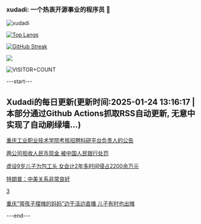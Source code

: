 ### xudadi: 一个热衷开源事业的程序员 👋

![xudadi](https://github-readme-stats-git-masterorgs-github-readme-stats-team.vercel.app/api?username=xudadi)

[![Top Langs](https://github-readme-stats.vercel.app/api/top-langs/?username=xudadi)](https://github.com/anuraghazra/github-readme-stats)

[![GitHub Streak](https://streak-stats.demolab.com?user=xudadi&locale=zh_Hans)](https://git.io/streak-stats)

![](https://raw.githubusercontent.com/xudadi/xudadi/main/assets/github-contribution-grid-snake.svg)

![VISITOR+COUNT](https://komarev.com/ghpvc/?username=xudadi&label=VISITOR+COUNT)


---start---

## Xudadi的每日更新(更新时间:2025-01-24 13:16:17 | 本部分通过Github Actions抓取RSS自动更新, 无意中实现了自动刷绿墙...)

[重庆工业职业技术学院考核招聘科研平台负责人的公告](https://www.gongkaoleida.com/article/2275092)

[两公司拒收人民币现金 被中国人民银行处罚](https://m.163.com/news/article/JMJSDB7G0519DFFO.html)

[虚设9岁儿子为包工头 女会计2年多时间侵占2200余万元](https://m.163.com/news/article/JMLAQRM60001899O.html)

[特朗普：中美关系非常良好](https://m.163.com/news/article/JMLD6NBP0001899O.html)

[3](https://m.163.com/touch/news/sub/domestic)

[重庆"带孩子摆摊的妈妈"边干活边直播 儿子有时也出摊](https://m.163.com/news/article/JMJF1KLR051492T3.html)

---end---
